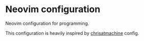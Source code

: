 # Neovim configuration

Neovim configuration for programming.

This configuration is heavily inspired by [chrisatmachine](https://github.com/ChristianChiarulli/nvim) config.
